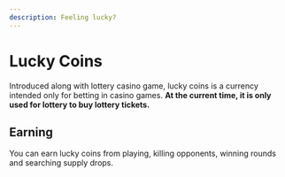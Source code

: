 ```yaml
---
description: Feeling lucky?
---
```


# Lucky Coins

Introduced along with lottery casino game, lucky coins is a currency intended only for betting in casino games. **At the current time, it is only used for lottery to buy lottery tickets.**

## **Earning**

You can earn lucky coins from playing, killing opponents, winning rounds and searching supply drops.

